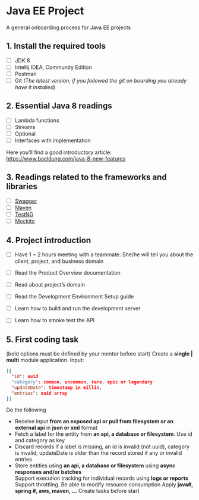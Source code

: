 # Java EE Project

A general onboarding process for Java EE projects

## 1. Install the required tools

- [ ] JDK 8
- [ ] Intellij IDEA, Community Edition
- [ ] Postman
- [ ] Git _(The latest version, if you followed the git on boarding you already have it installed)_

## 2. Essential Java 8 readings

- [ ] Lambda functions
- [ ] Streams
- [ ] Optional<T>
- [ ] Interfaces with implementation

Here you'll find a good introductory article: https://www.baeldung.com/java-8-new-features

## 3. Readings related to the frameworks and libraries

- [ ] [Swagger](https://swagger.io/tools/open-source/getting-started/)
- [ ] [Maven](https://www.baeldung.com/maven)
- [ ] [TestNG](https://www.baeldung.com/testng)
- [ ] [Mockito](https://www.baeldung.com/mockito-series)

## 4. Project introduction

- [ ] Have 1 ~ 2 hours meeting with a teammate. She/he will tell you about the client, project, and business domain
- [ ] Read the Product Overview documentation
- [ ] Read about project’s domain
- [ ] Read the Development Environment Setup guide
- [ ] Learn how to build and run the development server
- [ ] Learn how to smoke test the API


## 5. First coding task
(bold options must be defined by your mentor before start)
Create a **single | multi** module application.
Input:
```json
[{ 
  "id": uuid
  "category": common, uncommon, rare, epic or legendary
  "updateDate": timestamp in millis,
  "entries": uuid array
}]
```
Do the following 
 - Receive input **from an exposed api or pull from filesystem or an external api** in **json or xml** format    
 - Fetch a label for the entity from **an api, a database or filesystem**. Use id and category as key
 - Discard records if a label is missing, an id is invalid (not uuid), category is invalid, updateDate is older than the record stored if any or invalid entries
 - Store entities using **an api, a database or filesystem** using **async responses and/or batches**      
Support execution tracking for individual records using **logs or reports**
Support throttling. Be able to modify resource consumption
Apply **java#, spring #, aws, maven, ...** 
Create tasks before start
